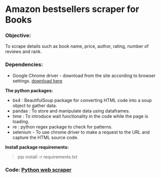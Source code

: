 # Amazon bestsellers scraper for Books

### Objective: 
To scrape details such as book name, price, author, rating, number of reviews and rank. 

### Dependencies:
* Google Chrome driver - download from the site according to browser settings. [download here](https://chromedriver.chromium.org/downloads)

**The python packages:**
- bs4 : BeautifulSoup package for converting HTML code into a soup object to gather data. 
- pandas : To store and manipulate data using dataframes. 
- time : To introduce wait functionality in the code while the page is loading.
- re : python regex package to check for patterns.
- selenium - To use chrome driver to make a request to the URL and capture the HTML source code. 

**Install package requirements:**
> pip install -r requirements.txt


### Code: [Python web scraper](https://github.com/evil-in/amz_bestsellers_books/blob/main/amz_books_bestseller_scraper.py)

